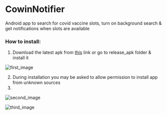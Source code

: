 # CowinNotifier
Android app to search for covid vaccine slots, turn on background search &amp; get notifications when slots are available


### How to install:
1. Download the latest apk from [this](release_apk) link or go to release_apk folder & install it

![first_image](https://user-images.githubusercontent.com/36126610/120018367-b1c7de00-c004-11eb-97a2-b704536d6152.jpg)

2. During installation you may be asked to allow permission to install app from unknown sources
3. 
![second_image](https://user-images.githubusercontent.com/36126610/120018620-0a977680-c005-11eb-929b-bd0b8f7766aa.jpg)

![third_image](https://user-images.githubusercontent.com/36126610/120019013-8c879f80-c005-11eb-89ba-07518e91486d.jpg)
